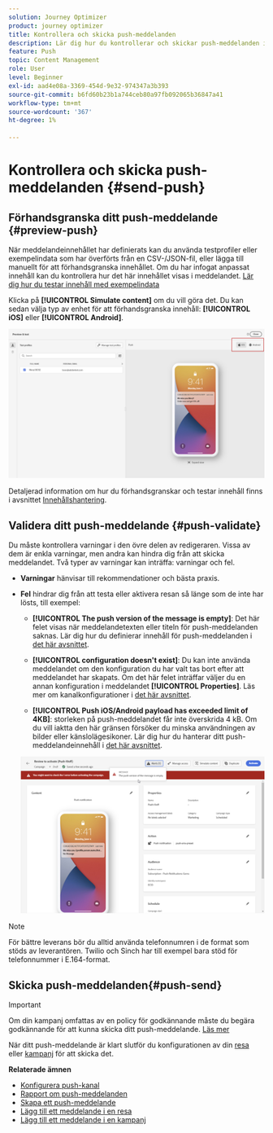```yaml
---
solution: Journey Optimizer
product: journey optimizer
title: Kontrollera och skicka push-meddelanden
description: Lär dig hur du kontrollerar och skickar push-meddelanden i Journey Optimizer
feature: Push
topic: Content Management
role: User
level: Beginner
exl-id: aad4e08a-3369-454d-9e32-974347a3b393
source-git-commit: b6fd60b23b1a744ceb80a97fb092065b36847a41
workflow-type: tm+mt
source-wordcount: '367'
ht-degree: 1%

---
```


# Kontrollera och skicka push-meddelanden {#send-push}

## Förhandsgranska ditt push-meddelande {#preview-push}

När meddelandeinnehållet har definierats kan du använda testprofiler eller exempelindata som har överförts från en CSV-/JSON-fil, eller lägga till manuellt för att förhandsgranska innehållet. Om du har infogat anpassat innehåll kan du kontrollera hur det här innehållet visas i meddelandet. [Lär dig hur du testar innehåll med exempelindata](../test-approve/simulate-sample-input.md)

Klicka på **[!UICONTROL Simulate content]** om du vill göra det. Du kan sedan välja typ av enhet för att förhandsgranska innehåll: **[!UICONTROL iOS]** eller **[!UICONTROL Android]**.

![](assets/push_preview_3.png)

Detaljerad information om hur du förhandsgranskar och testar innehåll finns i avsnittet [Innehållshantering](../content-management/preview-test.md).

## Validera ditt push-meddelande {#push-validate}

Du måste kontrollera varningar i den övre delen av redigeraren. Vissa av dem är enkla varningar, men andra kan hindra dig från att skicka meddelandet. Två typer av varningar kan inträffa: varningar och fel.

* **Varningar** hänvisar till rekommendationer och bästa praxis.

* **Fel** hindrar dig från att testa eller aktivera resan så länge som de inte har lösts, till exempel:

   * **[!UICONTROL The push version of the message is empty]**: Det här felet visas när meddelandetexten eller titeln för push-meddelanden saknas. Lär dig hur du definierar innehåll för push-meddelanden i [det här avsnittet](create-push.md).

   * **[!UICONTROL configuration doesn't exist]**: Du kan inte använda meddelandet om den konfiguration du har valt tas bort efter att meddelandet har skapats. Om det här felet inträffar väljer du en annan konfiguration i meddelandet **[!UICONTROL Properties]**. Läs mer om kanalkonfigurationer i [det här avsnittet](../configuration/channel-surfaces.md).

   * **[!UICONTROL Push iOS/Android payload has exceeded limit of 4KB]**: storleken på push-meddelandet får inte överskrida 4 kB. Om du vill iaktta den här gränsen försöker du minska användningen av bilder eller känslolägesikoner. Lär dig hur du hanterar ditt push-meddelandeinnehåll i [det här avsnittet](../push/create-push.md).

  ![](assets/push_alert.png)


>[!NOTE]
>
> För bättre leverans bör du alltid använda telefonnumren i de format som stöds av leverantören. Twilio och Sinch har till exempel bara stöd för telefonnummer i E.164-format.

## Skicka push-meddelanden{#push-send}

>[!IMPORTANT]
>
> Om din kampanj omfattas av en policy för godkännande måste du begära godkännande för att kunna skicka ditt push-meddelande. [Läs mer](../test-approve/gs-approval.md)

När ditt push-meddelande är klart slutför du konfigurationen av din [resa](../building-journeys/journey-gs.md) eller [kampanj](../campaigns/create-campaign.md) för att skicka det.

**Relaterade ämnen**

* [Konfigurera push-kanal](push-configuration.md)
* [Rapport om push-meddelanden](../reports/journey-global-report-cja-push.md)
* [Skapa ett push-meddelande](create-push.md)
* [Lägg till ett meddelande i en resa](../building-journeys/journeys-message.md)
* [Lägg till ett meddelande i en kampanj](../campaigns/create-campaign.md)

